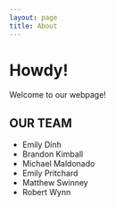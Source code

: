 ```yaml
---
layout: page
title: About
---
```


# **Howdy!**

Welcome to our webpage! 

## **OUR TEAM**
* Emily Dinh
* Brandon Kimball
* Michael Maldonado
* Emily Pritchard
* Matthew Swinney
* Robert Wynn


